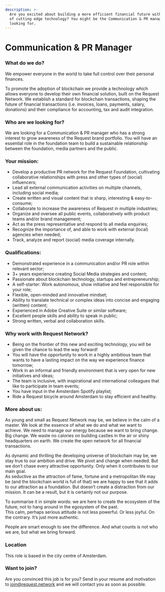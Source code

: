 ```yaml
---
description: >-
  Are you excited about building a more efficient financial future with the use
  of cutting edge technology? You might be the Communication & PR manager we are
  looking for.
---
```


# Communication & PR Manager

### **What do we do?**

We empower everyone in the world to take full control over their personal finances.  
  
To promote the adoption of blockchain we provide a technology which allows everyone to develop their own financial solution, built on the Request Network. We establish a standard for blockchain transactions, shaping the future of financial transactions \(i.e. invoices, loans, payments, salary, donations\) and their compliance for accounting, tax and audit integration.

### **Who are we looking for?**

We are looking for a Communication & PR manager who has a strong interest to grow awareness of the Request brand portfolio. You will have an essential role in the foundation team to build a sustainable relationship between the foundation, media partners and the public.

### **Your mission:**

* Develop a productive PR network for the Request Foundation, cultivating collaborative relationships with press and other types of \(social\) influencers;
* Lead all external communication activities on multiple channels, including social media;
* Create written and visual content that is sharp, interesting & easy-to-consume;
* Collaborate to increase the awareness of Request in multiple industries;
* Organize and oversee all public events, collaboratively with product teams and/or brand management;
* Act as the press representative and respond to all media enquiries;
* Recognize the importance of, and able to work with external \(local\) agencies when needed;
* Track, analyze and report \(social\) media coverage internally.

### **Qualifications:**

* Demonstrated experience in a communication and/or PR role within relevant sector;
* 3+ years experience creating Social Media strategies and content;
* Passionate about blockchain technology, startups and entrepreneurship;
* A self-starter: Work autonomous, show initiative and feel responsible for your role;
* Flexible, open-minded and innovative mindset;
* Ability to translate technical or complex ideas into concise and engaging \(written\) content;
* Experienced in Adobe Creative Suite or similar software;
* Excellent people skills and ability to speak in public;
* Strong written, verbal and collaboration skills.

### **Why work with Request Network?**

* Being on the frontier of this new and exciting technology, you will be given the chance to lead the way forward!
* You will have the opportunity to work in a highly ambitious team that wants to have a lasting impact on the way we experience finance tomorrow;
* Work in an informal and friendly environment that is very open for new initiatives and ideas;
* The team is inclusive, with inspirational and international colleagues that like to participate in team events;
* You have input in the Amsterdam Spotify playlist;
* Ride a Request bicycle around Amsterdam to stay efficient and healthy.

### **More about us:**

As young and small as Request Network may be, we believe in the calm of a master. We look at the essence of what we do and what we want to achieve. We need to manage our energy because we want to bring change. Big change. We waste no calories on building castles in the air or shiny headquarters on earth. We create the open network for all financial transactions.

As dynamic and thrilling the developing universe of blockchain may be, we stay true to our ambition and drive. We pivot and change when needed. But we don’t chase every attractive opportunity. Only when it contributes to our main goal.  
As seductive as the attraction of fame, fortune and a metropolitan life may be \(and the blockchain world is full of that\) we are happy to see that it adds to our attraction as a foundation. But doesn’t create a distraction from our mission. It can be a result, but it is certainly not our purpose.

To summarise it in simple words: we are here to create the ecosystem of the future, not to hang around in the egosystem of the past.  
This calm, perhaps serious attitude is not less powerful. Or less joyful. On the contrary. It’s just more authentic.  
  
People are smart enough to see the difference. And what counts is not who we are, but what we bring forward.

### **Location**

This role is based in the city centre of Amsterdam.

### **Want to join?**

Are you convinced this job is for you? Send in your resume and motivation to [join@request.network](http://join@request.network) and we will contact you as soon as possible.

